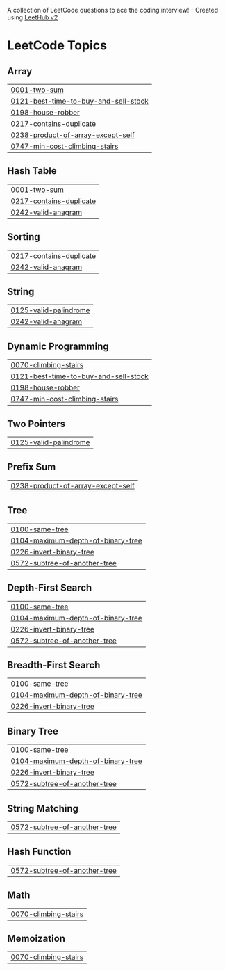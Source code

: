 A collection of LeetCode questions to ace the coding interview! - Created using [LeetHub v2](https://github.com/arunbhardwaj/LeetHub-2.0)
<!---LeetCode Topics Start-->
# LeetCode Topics
## Array
|  |
| ------- |
| [0001-two-sum](https://github.com/geethika1129/Leetcode/tree/master/0001-two-sum) |
| [0121-best-time-to-buy-and-sell-stock](https://github.com/geethika1129/Leetcode/tree/master/0121-best-time-to-buy-and-sell-stock) |
| [0198-house-robber](https://github.com/geethika1129/Leetcode/tree/master/0198-house-robber) |
| [0217-contains-duplicate](https://github.com/geethika1129/Leetcode/tree/master/0217-contains-duplicate) |
| [0238-product-of-array-except-self](https://github.com/geethika1129/Leetcode/tree/master/0238-product-of-array-except-self) |
| [0747-min-cost-climbing-stairs](https://github.com/geethika1129/Leetcode/tree/master/0747-min-cost-climbing-stairs) |
## Hash Table
|  |
| ------- |
| [0001-two-sum](https://github.com/geethika1129/Leetcode/tree/master/0001-two-sum) |
| [0217-contains-duplicate](https://github.com/geethika1129/Leetcode/tree/master/0217-contains-duplicate) |
| [0242-valid-anagram](https://github.com/geethika1129/Leetcode/tree/master/0242-valid-anagram) |
## Sorting
|  |
| ------- |
| [0217-contains-duplicate](https://github.com/geethika1129/Leetcode/tree/master/0217-contains-duplicate) |
| [0242-valid-anagram](https://github.com/geethika1129/Leetcode/tree/master/0242-valid-anagram) |
## String
|  |
| ------- |
| [0125-valid-palindrome](https://github.com/geethika1129/Leetcode/tree/master/0125-valid-palindrome) |
| [0242-valid-anagram](https://github.com/geethika1129/Leetcode/tree/master/0242-valid-anagram) |
## Dynamic Programming
|  |
| ------- |
| [0070-climbing-stairs](https://github.com/geethika1129/Leetcode/tree/master/0070-climbing-stairs) |
| [0121-best-time-to-buy-and-sell-stock](https://github.com/geethika1129/Leetcode/tree/master/0121-best-time-to-buy-and-sell-stock) |
| [0198-house-robber](https://github.com/geethika1129/Leetcode/tree/master/0198-house-robber) |
| [0747-min-cost-climbing-stairs](https://github.com/geethika1129/Leetcode/tree/master/0747-min-cost-climbing-stairs) |
## Two Pointers
|  |
| ------- |
| [0125-valid-palindrome](https://github.com/geethika1129/Leetcode/tree/master/0125-valid-palindrome) |
## Prefix Sum
|  |
| ------- |
| [0238-product-of-array-except-self](https://github.com/geethika1129/Leetcode/tree/master/0238-product-of-array-except-self) |
## Tree
|  |
| ------- |
| [0100-same-tree](https://github.com/geethika1129/Leetcode/tree/master/0100-same-tree) |
| [0104-maximum-depth-of-binary-tree](https://github.com/geethika1129/Leetcode/tree/master/0104-maximum-depth-of-binary-tree) |
| [0226-invert-binary-tree](https://github.com/geethika1129/Leetcode/tree/master/0226-invert-binary-tree) |
| [0572-subtree-of-another-tree](https://github.com/geethika1129/Leetcode/tree/master/0572-subtree-of-another-tree) |
## Depth-First Search
|  |
| ------- |
| [0100-same-tree](https://github.com/geethika1129/Leetcode/tree/master/0100-same-tree) |
| [0104-maximum-depth-of-binary-tree](https://github.com/geethika1129/Leetcode/tree/master/0104-maximum-depth-of-binary-tree) |
| [0226-invert-binary-tree](https://github.com/geethika1129/Leetcode/tree/master/0226-invert-binary-tree) |
| [0572-subtree-of-another-tree](https://github.com/geethika1129/Leetcode/tree/master/0572-subtree-of-another-tree) |
## Breadth-First Search
|  |
| ------- |
| [0100-same-tree](https://github.com/geethika1129/Leetcode/tree/master/0100-same-tree) |
| [0104-maximum-depth-of-binary-tree](https://github.com/geethika1129/Leetcode/tree/master/0104-maximum-depth-of-binary-tree) |
| [0226-invert-binary-tree](https://github.com/geethika1129/Leetcode/tree/master/0226-invert-binary-tree) |
## Binary Tree
|  |
| ------- |
| [0100-same-tree](https://github.com/geethika1129/Leetcode/tree/master/0100-same-tree) |
| [0104-maximum-depth-of-binary-tree](https://github.com/geethika1129/Leetcode/tree/master/0104-maximum-depth-of-binary-tree) |
| [0226-invert-binary-tree](https://github.com/geethika1129/Leetcode/tree/master/0226-invert-binary-tree) |
| [0572-subtree-of-another-tree](https://github.com/geethika1129/Leetcode/tree/master/0572-subtree-of-another-tree) |
## String Matching
|  |
| ------- |
| [0572-subtree-of-another-tree](https://github.com/geethika1129/Leetcode/tree/master/0572-subtree-of-another-tree) |
## Hash Function
|  |
| ------- |
| [0572-subtree-of-another-tree](https://github.com/geethika1129/Leetcode/tree/master/0572-subtree-of-another-tree) |
## Math
|  |
| ------- |
| [0070-climbing-stairs](https://github.com/geethika1129/Leetcode/tree/master/0070-climbing-stairs) |
## Memoization
|  |
| ------- |
| [0070-climbing-stairs](https://github.com/geethika1129/Leetcode/tree/master/0070-climbing-stairs) |
<!---LeetCode Topics End-->